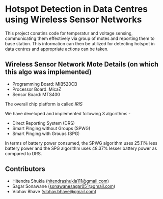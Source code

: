 # Hotspot Detection in Data Centres using Wireless Sensor Networks
 
 This project conatins code for temperatur and voltage sensing, communicating them effectively via group of motes and reporting them to base station. This information can then be utilized for detecting hotspot in data centres and appropriate actions can be taken.

## Wireless Sensor Network Mote Details (on which this algo was implemented)
* Programming Board: MIB520CB
* Processor Board: MicaZ
* Sensor Board: MTS400

The overall chip platform is called _IRIS_

We have developed and implemented following 3 algorithms -
* Direct Reporting System (DRS)
* Smart Pinging without Groups (SPWG)
* Smart Pinging with Groups (SPG)

In terms of battery power consumed, the SPWG algorithm uses 25.11% less battery power and the SPG algorithm uses
48.37% lesser battery power as compared to DRS.

## Contributors
* Hitendra Shukla (hitendrashukla111@gmail.com)
* Sagar Sonawane (sonawanesagar051@gmail.com)
* Vibhav Bhave (vibhav.bhave@gmail.com)
